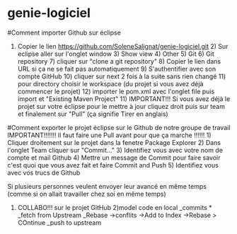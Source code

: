 # genie-logiciel

#Comment importer Github sur éclipse
1) Copier le lien https://github.com/SoleneSalignat/genie-logiciel.git 2) Sur eclipse aller sur l'onglet window 3) Show view 4) Other 5) Git 6) Git repository 7) cliquer sur "clone a git repository" 8) Copier le lien dans URL si ça ne se fait pas automatiquement 9) S'authentifier avec son compte GitHub 10) cliquer sur next 2 fois à la suite sans rien changé 11) pour directory choisir le workspace (du projet si vous avez déjà commencer le projet) 12) importer le pom.xml avec l'onglet file puis import et "Existing Maven Project" 11) IMPORTANT!!! Si vous avez déjà le projet sur votre éclipse pour le mettre à jour cliquez droit puis sur team et finalement sur "Pull" (ça signifie Tirer en anglais)

#Comment exporter le projet éclipse sur le Github de notre groupe de travail
IMPORTANT!!!!!!! Il faut faire une Pull avant pour que ça marche !!!!!! 1) Cliquer droitement sur le projet dans la fenetre Package Explorer 2) Dans l'onglet Team cliquer sur "Commit..." 3) Identifiez vous avec votre nom de compte et mail Github 4) Mettre un message de Commit pour faire savoir c'est quoi que vous avez fait et faire Commit and Push 5) Identifiez vous avec vos trucs de Github

Si plusieurs personnes veulent envoyer leur avancé en même temps (comme si on allait travailler chez soi en même temps)
1) COLLABO!!! sur le projet GitHub 2)model code en local _commits * _fetch from Upstream _Rebase ->conflits ->Add to Index ->Rebase > COntinue _push to upstream
